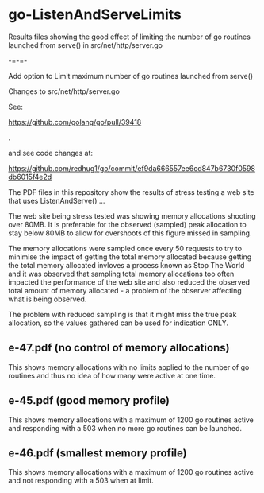 # go-ListenAndServeLimits
Results files showing the good effect of limiting the number of go routines launched from serve() in src/net/http/server.go

-=-=-

Add option to Limit maximum number of go routines launched from serve()

Changes to src/net/http/server.go

See:

https://github.com/golang/go/pull/39418

.

and see code changes at:

https://github.com/redhug1/go/commit/ef9da666557ee6cd847b6730f0598db6015f4e2d


The PDF files in this repository show the results of stress testing a web site
that uses ListenAndServe() ...

The web site being stress tested was showing memory allocations shooting over 80MB. It is preferable for the observed (sampled) peak allocation to stay below 80MB to allow for overshoots of this figure missed in sampling.

The memory allocations were sampled once every 50 requests to try to minimise the impact of getting the total memory allocated because getting the total memory allocated invloves a process known as Stop The World and it was observed that sampling total memory allocations too often impacted the performance of the web site and also reduced the observed total amount of memory allocated - a problem of the observer affecting what is being observed.

The problem with reduced sampling is that it might miss the true peak allocation, so the values gathered can be used for indication ONLY.

## e-47.pdf  (no control of memory allocations)
This shows memory allocations with no limits applied to the number of go routines and thus no idea of how many were active at one time.

## e-45.pdf  (good memory profile)
This shows memory allocations with a maximum of 1200 go routines active and responding with a 503 when no more go routines can be launched.

## e-46.pdf  (smallest memory profile)
This shows memory allocations with a maximum of 1200 go routines active and not responding with a 503 when at limit.